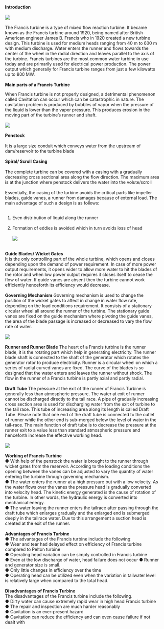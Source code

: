 <b>Introduction</b><br><br>
<image src="images/image1.png"><br><br>
The Francis turbine is a type of mixed flow reaction turbine. It became known as the Francis turbine around 1920, being named after British-American engineer James B. Francis who in 1920  created a new turbine design. This turbine is used for medium heads ranging from 40 m to 600 m with medium discharge. Water enters the runner and flows towards the center of the wheel in the radial direction and leaves parallel to the axis of the turbine. Francis turbines are the most common water turbine in use today and are primarily used for electrical power production. The power output which generally for Francis turbine ranges from just a few kilowatts up to 800 MW. <br><br>
<b>Main parts of a Francis Turbine</b><br>

When Francis turbine is not properly designed, a detrimental phenomenon called Cavitation can occur which can be catastrophic in nature. The cavitation problem is produced by bubbles of vapor when the pressure of the liquid is lower than the vapor pressure. This produces erosion in the moving part of the turbine’s runner and shaft.<br><br>
<image src="images/image2.png"><br><br>
<b>Penstock</b><br><br>
It is a large size conduit which conveys water from the upstream of dam/reservoir to the turbine blade<br><br>
<b>Spiral/ Scroll Casing</b><br><br>
The complete turbine can be covered with a casing with a gradually decreasing cross sectional area along the flow direction. The maximum area is at the junction where penstock delivers the water into the volute/scroll<br><br>
Essentially, the casing of the turbine avoids the critical parts like impeller blades, guide vanes, a runner from damages because of external load. The main advantage of such a design is as follows:<br><br>
1. Even distribution of liquid along the runner<br><br>
2. Formation of eddies is avoided which in turn avoids loss of head<br><br>
<image src="images/image3.png"><br><br>

<b>Guide Blades/ Wicket Gates</b><br>
It is the only controlling part of the whole turbine, which opens and closes depending upon the demand of power requirement. In case of more power output requirements, it opens wider to allow more water to hit the blades of the rotor and when low power output requires it closes itself to cease the flow of water. If guide vanes are absent then the turbine cannot work efficiently henceforth its efficiency would decrease.<br><br>
<b>Governing Mechanism</b>
Governing mechanism is used to change the position of the wicket gates to affect in change in water flow rate, depending on the load conditions requirement. It consists of a stationary circular wheel all around the runner of the turbine. The stationary guide vanes are fixed on the guide mechanism where pivoting the guide vanes, the area of the blade passage is increased or decreased to vary the flow rate of water.<br><br>
<image src="images/image4.png"><br><br>
<b>Runner and Runner Blade</b>
The heart of a Francis turbine is the runner blade, it is the rotating part which help in generating electricity. The runner blade shaft is connected to the shaft of the generator which rotates the generator rotor to produce electricity. Runner is a circular wheel on which a series of radial curved vanes are fixed. The curve of the blades is so designed that the water enters and leaves the runner without shock. The flow in the runner of a Francis turbine is partly axial and partly radial.<br><br>
<b>Draft Tube</b>
The pressure at the exit of the runner of Francis Turbine is generally less than atmospheric pressure. The water at exit of runner cannot be discharged directly to the tail race. A pipe of gradually increasing cross section area is used for discharging water from the exit of turbine to the tail race. This tube of increasing area along its length is called Draft Tube. Please note that one end of the draft tube is connected to the outlet of runner while the other end is sub-merged below the level of water in the tail-race. The main function of draft tube is to decrease the pressure at the runner exit to a value less than standard atmospheric pressure and henceforth increase the effective working head. <br><br>
<image src="images/image5.png"><br><br>
<b>Working of Francis Turbine</b><br>
●	With help of the penstock the water is brought to the runner through wicket gates from the reservoir. According to the loading conditions the opening between the vanes can be adjusted to vary the quantity of water entering the turbine through governing mechanism.<br>
●	The water enters the runner at a high pressure but with a low velocity. As the water flows over the vanes the pressure head is gradually converted into velocity head. The kinetic energy generated is the cause of rotation of the turbine. In other words, the hydraulic energy is converted into mechanical energy.<br>
●	The water leaving the runner enters the tailrace after passing through the draft tube which enlarges gradually and the enlarged end is submerged deeply in the tailrace water. Due to this arrangement a suction head is created at the exit of the runner.<br><br>
<b>Advantages of Francis Turbine</b><br>
●	The advantages of the Francis turbine include the following:<br>
●	Wear and tear had delayed effect on efficiency of Francis turbine compared to Pelton turbine<br>
●	Operating head variation can be simply controlled in Francis turbine<br>
●	Even at the low discharge of water, head failure does not occur
●	Runner and generator size is small.<br>
●	Only little changes in efficiency over the time<br>
●	Operating head can be utilized even when the variation in tailwater level is relatively large when compared to the total head.<br><br>
<b>Disadvantages of Francis Turbine</b><br>
The disadvantages of the Francis turbine include the following.<br>
●	Dirty water can cause extremely rapid wear in high head Francis turbine<br>
●	The repair and inspection are much harder reasonably<br>
●	Cavitation is an ever-present hazard<br>
●	Cavitation can reduce the efficiency and can even cause failure if not dealt with<br>
